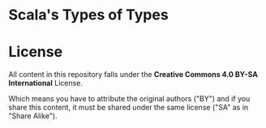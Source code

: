 Scala's Types of Types
======================

License
=======
All content in this repository falls under the **Creative Commons 4.0 BY-SA International** License.

Which means you have to attribute the original authors ("BY") and if you share this content, it must be shared under the same license ("SA" as in "Share Alike").
